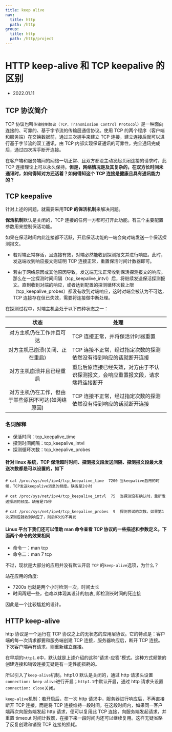 ```yaml
---
title: keep alive
nav:
  title: http
  path: /http
group:
  title: http
  path: /http/project
---
```


# HTTP keep-alive 和 TCP keepalive 的区别

- 2022.01.11

## TCP 协议简介

TCP 协议也叫`传输控制协议（TCP，Transmission Control Protocol）`是一种面向连接的、可靠的、基于字节流的传输层通信协议。使用 TCP 的两个程序（客户端和服务端）在交换数据前，通过三次握手来建立 TCP 连接，建立连接后就可以进行基于字节流的双工通讯，由 TCP 内部实现保证通讯的可靠性，完全通讯完成后，通过四次挥手断开连接。

在客户端和服务端间的网络一切正常、且双方都没主动发起关闭连接的请求时，此 TCP 连接理论上可以永久保持。**但是，网络情况是及其复杂的，在双方长时间未通讯时，如何得知对方还活着？如何得知这个 TCP 连接是健康且具有通讯能力的？**

## TCP keepalive

针对上述的问题，就需要采用**TCP 的保活机制**来解决问题。

**保活机制**默认是关闭的，TCP 连接的任何一方都可打开此功能。有三个主要配置参数用来控制保活功能。

如果在保活时间内此连接都不活跃，开启保活功能的一端会向对端发送一个保活探测报文。

- 若对端正常存活，且连接有效，对端必然能收到探测报文并进行响应。此时，发送端收到响应报文则证明 TCP 连接正常，重置保活时间计数器即可。

- 若由于网络原因或其他原因导致，发送端无法正常收到保活探测报文的响应。那么在一定探测时间间隔（tcp_keepalive_intvl）后，将继续发送保活探测报文。直到收到对端的响应，或者达到配置的探测循环次数上限（tcp_keepalive_probes）都没有收到对端响应，这时对端会被认为不可达，TCP 连接存在但已失效，需要将连接做中断处理。

在探测过程中，对端主机会处于以下四种状态之一：

|                        状态                        | 处理                                                                             |
| :------------------------------------------------: | -------------------------------------------------------------------------------- |
|              对方主机仍在工作并且可达              | TCP 连接正常，并将保活计时器重置                                                 |
|           对方主机已崩溃(关闭、正在重启)           | TCP 连接不正常，经过指定次数的探测依然没有得到响应的话就断开连接                 |
|              对方主机崩溃并且已经重启              | 重启后原连接已经失效，对方由于不认识探测报文，会响应重置报文段，请求端将连接断开 |
| 对方主机仍在工作，但由于某些原因不可达(如网络原因) | TCP 连接不正常，经过指定次数的探测依然没有得到响应的话就断开连接                 |

### 名词解释

- 保活时间：tcp_keepalive_time
- 探测时间间隔：tcp_keepalive_intvl
- 探测循环次数：tcp_keepalive_probes

#### 针对 linux 系统，TCP 保活超时时间、探测报文段发送间隔、探测报文段最大发送次数都是可以设置的，如下

```linux
# cat /proc/sys/net/ipv4/tcp_keepalive_time  7200 当keepalive启用的时候，TCP发送keepalive消息的频度。缺省是2小时

# cat /proc/sys/net/ipv4/tcp_keepalive_intvl  75  当探测没有确认时，重新发送探测的频度。缺省是75秒

# cat /proc/sys/net/ipv4/tcp_keepalive_probes  9  探测尝试的次数。如果第1次探测包就收到响应了，则后8次的不再发
```

#### Linux 平台下我们还可以借助 man 命令查看 TCP 协议的一些描述和参数定义。下面两个命令的效果相同

- 命令一：man tcp
- 命令二：man 7 tcp

不过，现状是大部分的应用并没有默认开启 `TCP` 的`keep-alive`选项，为什么？

站在应用的角度:

- 7200s 也就是两个小时检测一次，时间太长
- 时间再短一些，也难以体现其设计的初衷, 即检测长时间的死连接

因此是一个比较尴尬的设计。

## HTTP keep-alive

http 协议是一个运行在 TCP 协议之上的无状态的应用层协议。它的特点是：客户端的每一次请求都要和服务端创建 TCP 连接，服务器响应后，断开 TCP 连接。下次客户端再有请求，则重新建立连接。

在早期的`http1.0`中，默认就是上述介绍的这种“请求-应答”模式。这种方式频繁的创建连接和销毁连接无疑是有一定性能损耗的。

所以引入了`keep-alive`机制。http1.0 默认是关闭的，通过 http 请求头设置`connection: keep-alive`进行开启；`http1.1`中默认开启，通过 http 请求头设置`connection: close`关闭。

`keep-alive`机制：若开启后，在一次 http 请求中，服务器进行响应后，不再直接断开 TCP 连接，而是将 TCP 连接维持一段时间。在这段时间内，如果同一客户端再次向服务端发起 http 请求，便可以复用此 TCP 连接，向服务端发起请求，并重置 timeout 时间计数器，在接下来一段时间内还可以继续复用。这样无疑省略了反复创建和销毁 TCP 连接的损耗。
